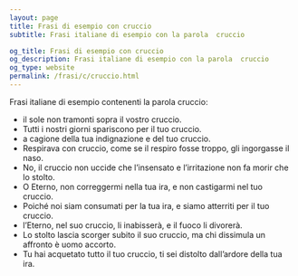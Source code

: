 ```yaml
---
layout: page
title: Frasi di esempio con cruccio 
subtitle: Frasi italiane di esempio con la parola  cruccio

og_title: Frasi di esempio con cruccio 
og_description: Frasi italiane di esempio con la parola  cruccio
og_type: website
permalink: /frasi/c/cruccio.html
---
```


Frasi italiane di esempio contenenti la parola cruccio:


- il sole non tramonti sopra il vostro cruccio.
- Tutti i nostri giorni spariscono per il tuo cruccio.
- a cagione della tua indignazione e del tuo cruccio.
- Respirava con cruccio, come se il respiro fosse troppo, gli ingorgasse il naso.
- No, il cruccio non uccide che l’insensato e l’irritazione non fa morir che lo stolto.
- O Eterno, non correggermi nella tua ira, e non castigarmi nel tuo cruccio.
- Poiché noi siam consumati per la tua ira, e siamo atterriti per il tuo cruccio.
- l’Eterno, nel suo cruccio, li inabisserà, e il fuoco li divorerà.
- Lo stolto lascia scorger subito il suo cruccio, ma chi dissimula un affronto è uomo accorto.
- Tu hai acquetato tutto il tuo cruccio, ti sei distolto dall’ardore della tua ira.
